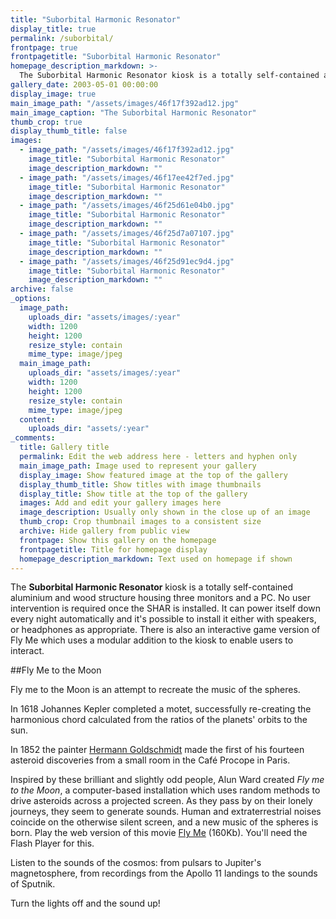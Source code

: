 ```yaml
---
title: "Suborbital Harmonic Resonator"
display_title: true
permalink: /suborbital/
frontpage: true
frontpagetitle: "Suborbital Harmonic Resonator"
homepage_description_markdown: >-
  The Suborbital Harmonic Resonator kiosk is a totally self-contained aluminium and wood structure housing three monitors and a PC. No user intervention is required once the SHAR  is installed. It can power itself down every night automatically and it's possible to install it either with speakers, or headphones as appropriate. There is also an interactive game version of Fly Me which uses a modular addition to the kiosk to enable users to interact.
gallery_date: 2003-05-01 00:00:00
display_image: true
main_image_path: "/assets/images/46f17f392ad12.jpg"
main_image_caption: "The Suborbital Harmonic Resonator"
thumb_crop: true
display_thumb_title: false
images:
  - image_path: "/assets/images/46f17f392ad12.jpg"
    image_title: "Suborbital Harmonic Resonator"
    image_description_markdown: ""
  - image_path: "/assets/images/46f17ee42f7ed.jpg"
    image_title: "Suborbital Harmonic Resonator"
    image_description_markdown: ""
  - image_path: "/assets/images/46f25d61e04b0.jpg"
    image_title: "Suborbital Harmonic Resonator"
    image_description_markdown: ""
  - image_path: "/assets/images/46f25d7a07107.jpg"
    image_title: "Suborbital Harmonic Resonator"
    image_description_markdown: ""
  - image_path: "/assets/images/46f25d91ec9d4.jpg"
    image_title: "Suborbital Harmonic Resonator"
    image_description_markdown: ""
archive: false
_options:
  image_path:
    uploads_dir: "assets/images/:year"
    width: 1200
    height: 1200
    resize_style: contain
    mime_type: image/jpeg
  main_image_path:
    uploads_dir: "assets/images/:year"
    width: 1200
    height: 1200
    resize_style: contain
    mime_type: image/jpeg
  content:
    uploads_dir: "assets/:year"
_comments:
  title: Gallery title
  permalink: Edit the web address here - letters and hyphen only
  main_image_path: Image used to represent your gallery
  display_image: Show featured image at the top of the gallery
  display_thumb_title: Show titles with image thumbnails
  display_title: Show title at the top of the gallery
  images: Add and edit your gallery images here
  image_description: Usually only shown in the close up of an image
  thumb_crop: Crop thumbnail images to a consistent size
  archive: Hide gallery from public view
  frontpage: Show this gallery on the homepage
  frontpagetitle: Title for homepage display
  homepage_description_markdown: Text used on homepage if shown
---
```

The <strong>Suborbital Harmonic Resonator</strong> kiosk is a totally self-contained aluminium and wood structure housing three monitors and a PC. No user intervention is required once the SHAR  is installed. It can power itself down every night automatically and it's possible to install it either with speakers, or headphones as appropriate. There is also an interactive game version of Fly Me which uses a modular addition to the kiosk to enable users to interact.

##Fly Me to the Moon

Fly me to the Moon is an attempt to recreate the music of the spheres.

In 1618 Johannes Kepler completed a motet, successfully re-creating the harmonious chord calculated from the ratios of the planets' orbits to the sun.

In 1852 the painter <a href="http://en.wikipedia.org/wiki/Hermann_Mayer_Salomon_Goldschmidt">Hermann Goldschmidt</a> made the first of his fourteen asteroid discoveries from a small room in the Café Procope in Paris.

Inspired by these brilliant and slightly odd people, Alun Ward created <em>Fly me to the Moon</em>, a computer-based installation which uses random methods to drive asteroids across a projected screen. As they pass by on their lonely journeys, they seem to generate sounds. Human and extraterrestrial noises coincide on the otherwise silent screen, and a new music of the spheres is born.
Play the web version of this movie <a href="../media/flash/flyme.swf">Fly Me</a> (160Kb). You'll need the Flash Player for this.

Listen to the sounds of the cosmos: from pulsars to Jupiter's magnetosphere, from recordings from the Apollo 11 landings to the sounds of Sputnik.

Turn the lights off and the sound up!